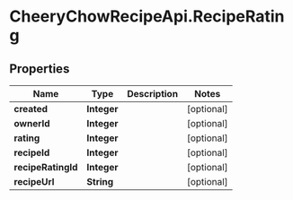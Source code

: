 # CheeryChowRecipeApi.RecipeRating

## Properties
Name | Type | Description | Notes
------------ | ------------- | ------------- | -------------
**created** | **Integer** |  | [optional] 
**ownerId** | **Integer** |  | [optional] 
**rating** | **Integer** |  | [optional] 
**recipeId** | **Integer** |  | [optional] 
**recipeRatingId** | **Integer** |  | [optional] 
**recipeUrl** | **String** |  | [optional] 


